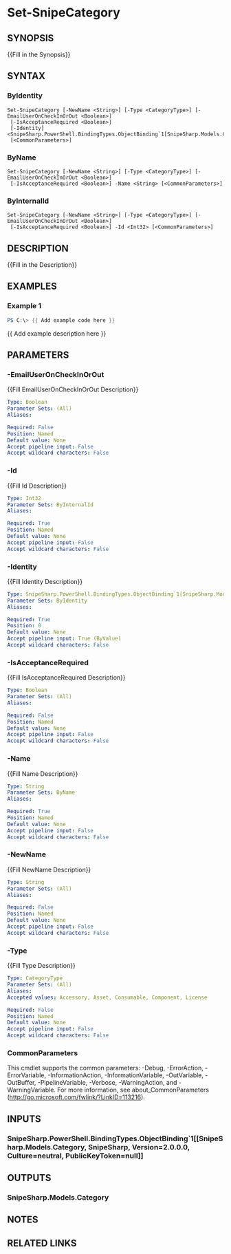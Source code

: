 ﻿---
external help file: SnipeSharp.PowerShell.dll-Help.xml
Module Name: SnipeSharp.PowerShell
online version:
schema: 2.0.0
---

# Set-SnipeCategory

## SYNOPSIS
{{Fill in the Synopsis}}

## SYNTAX

### ByIdentity
```
Set-SnipeCategory [-NewName <String>] [-Type <CategoryType>] [-EmailUserOnCheckInOrOut <Boolean>]
 [-IsAcceptanceRequired <Boolean>]
 [-Identity] <SnipeSharp.PowerShell.BindingTypes.ObjectBinding`1[SnipeSharp.Models.Category]>
 [<CommonParameters>]
```

### ByName
```
Set-SnipeCategory [-NewName <String>] [-Type <CategoryType>] [-EmailUserOnCheckInOrOut <Boolean>]
 [-IsAcceptanceRequired <Boolean>] -Name <String> [<CommonParameters>]
```

### ByInternalId
```
Set-SnipeCategory [-NewName <String>] [-Type <CategoryType>] [-EmailUserOnCheckInOrOut <Boolean>]
 [-IsAcceptanceRequired <Boolean>] -Id <Int32> [<CommonParameters>]
```

## DESCRIPTION
{{Fill in the Description}}

## EXAMPLES

### Example 1
```powershell
PS C:\> {{ Add example code here }}
```

{{ Add example description here }}

## PARAMETERS

### -EmailUserOnCheckInOrOut
{{Fill EmailUserOnCheckInOrOut Description}}

```yaml
Type: Boolean
Parameter Sets: (All)
Aliases:

Required: False
Position: Named
Default value: None
Accept pipeline input: False
Accept wildcard characters: False
```

### -Id
{{Fill Id Description}}

```yaml
Type: Int32
Parameter Sets: ByInternalId
Aliases:

Required: True
Position: Named
Default value: None
Accept pipeline input: False
Accept wildcard characters: False
```

### -Identity
{{Fill Identity Description}}

```yaml
Type: SnipeSharp.PowerShell.BindingTypes.ObjectBinding`1[SnipeSharp.Models.Category]
Parameter Sets: ByIdentity
Aliases:

Required: True
Position: 0
Default value: None
Accept pipeline input: True (ByValue)
Accept wildcard characters: False
```

### -IsAcceptanceRequired
{{Fill IsAcceptanceRequired Description}}

```yaml
Type: Boolean
Parameter Sets: (All)
Aliases:

Required: False
Position: Named
Default value: None
Accept pipeline input: False
Accept wildcard characters: False
```

### -Name
{{Fill Name Description}}

```yaml
Type: String
Parameter Sets: ByName
Aliases:

Required: True
Position: Named
Default value: None
Accept pipeline input: False
Accept wildcard characters: False
```

### -NewName
{{Fill NewName Description}}

```yaml
Type: String
Parameter Sets: (All)
Aliases:

Required: False
Position: Named
Default value: None
Accept pipeline input: False
Accept wildcard characters: False
```

### -Type
{{Fill Type Description}}

```yaml
Type: CategoryType
Parameter Sets: (All)
Aliases:
Accepted values: Accessory, Asset, Consumable, Component, License

Required: False
Position: Named
Default value: None
Accept pipeline input: False
Accept wildcard characters: False
```

### CommonParameters
This cmdlet supports the common parameters: -Debug, -ErrorAction, -ErrorVariable, -InformationAction, -InformationVariable, -OutVariable, -OutBuffer, -PipelineVariable, -Verbose, -WarningAction, and -WarningVariable.
For more information, see about_CommonParameters (http://go.microsoft.com/fwlink/?LinkID=113216).

## INPUTS

### SnipeSharp.PowerShell.BindingTypes.ObjectBinding`1[[SnipeSharp.Models.Category, SnipeSharp, Version=2.0.0.0, Culture=neutral, PublicKeyToken=null]]

## OUTPUTS

### SnipeSharp.Models.Category

## NOTES

## RELATED LINKS
